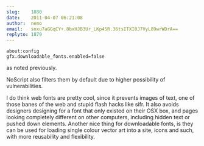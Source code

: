 ```yaml
---
slug:    1880
date:    2011-04-07 06:21:08
author:  nemo
email:   snxu7aGGqCY+.8bxHJB3Ur_LKp4SR.36tsITXI0J7VyL89wrWDrA==
replyto: 1879
---
```


    about:config
    gfx.downloadable_fonts.enabled=false

as noted previously.

NoScript also filters them by default due to higher possibility of
vulnerabilities.

I do think web fonts are pretty cool, since it prevents images of
text, one of those banes of the web and stupid flash hacks like sifr.
It also avoids designers designing for a font that only existed on
their OSX box, and pages looking completely different on other
computers, including hidden text or pushed down elements.  Another
nice thing for downloadable fonts, is they can be used for loading
single colour vector art into a site, icons and such, with more
reusability and flexibility.
